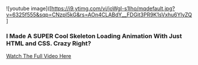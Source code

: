 ![youtube image]([https://i9.ytimg.com/vi/joWgI-s1Iho/mqdefault.jpg?v=6325f555&sqp=CNzpl5kG&rs=AOn4CLABdY__FDGit3PR9K1sVxhu6YlyZQ]
### I Made A SUPER Cool Skeleton Loading Animation With Just HTML and CSS. Crazy Right?
[Watch The Full Video Here](https://www.youtube.com/watch?v=joWgI-s1Iho)
